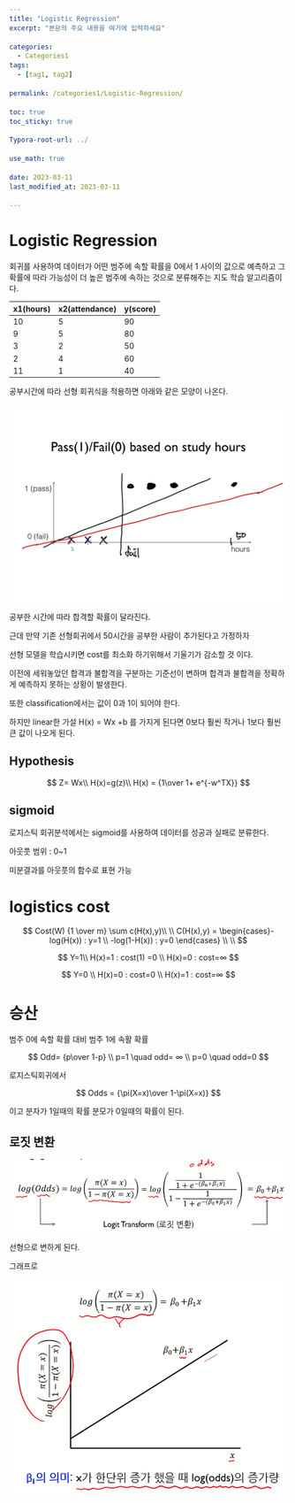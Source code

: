 ```yaml
---
title: "Logistic Regression"
excerpt: "본문의 주요 내용을 여기에 입력하세요"

categories:
  - Categories1
tags:
  - [tag1, tag2]

permalink: /categories1/Logistic-Regression/

toc: true
toc_sticky: true

Typora-root-url: ../

use_math: true

date: 2023-03-11
last_modified_at: 2023-03-11

---
```




# Logistic Regression

회귀를 사용하여 데이터가 어떤 범주에 속할 확률을 0에서 1 사이의 값으로 예측하고 그 확률에 따라 가능성이 더 높은 범주에 속하는 것으로 분류해주는 지도 학습 알고리즘이다.



| x1(hours) | x2(attendance) | y(score) |
| --------- | -------------- | -------- |
| 10        | 5              | 90       |
| 9         | 5              | 80       |
| 3         | 2              | 50       |
| 2         | 4              | 60       |
| 11        | 1              | 40       |



공부시간에 따라 선형 회귀식을 적용하면 아래와 같은 모양이 나온다.

![lec5-9](/assets/images/posts_img/2023-03-12-Logistic-Regression/lec5-9.jpg)

공부한 시간에 따라 합격할 확률이 달라진다.



근데 만약 기존 선형회귀에서 50시간을 공부한 사람이 추가된다고 가정하자



선형 모델을 학습시키면 cost를 최소화 하기위해서 기울기가 감소할 것 이다.



 이전에 세워놓았던 합격과 불합격을 구분하는 기준선이 변하며 합격과 불합격을 정확하게 예측하지 못하는 상황이 발생한다.



또한 classification에서는 값이 0과 1이 되어야 한다.



하지만 linear한 가설 H(x) = Wx +b 를 가지게 된다면 0보다 훨씬 작거나 1보다 훨씬 큰 값이 나오게 된다.



## Hypothesis

$$
Z= Wx\\
H(x)=g(z)\\
H(x) = {1\over 1+ e^{-w^TX}}
$$




## sigmoid

로지스틱 회귀분석에서는 sigmoid를 사용하여 데이터를 성공과 실패로 분류한다.



아웃풋 범위 : 0~1



미분결과를 아웃풋의 함수로 표현 가능



# logistics cost

$$
Cost(W) {1 \over m} \sum c(H(x),y)\\
\\
C(H(x),y) = \begin{cases}-log(H(x))        : y=1 \\ -log(1-H(x)) : y=0 \end{cases}
\\
\\
$$



$$
Y=1\\
H(x)=1  : cost(1) =0 \\
H(x)=0 : cost=∞
$$

$$
Y=0  \\
H(x)=0  : cost=0 \\
H(x)=1 : cost=∞
$$





# 승산



범주 0에 속할 확률 대비 범주 1에 속활 확률


$$
Odd= {p\over 1-p} \\
p=1 \quad  odd= ∞ \\
p=0 \quad  odd=0
$$


로지스틱회귀에서


$$
Odds = {\pi(X=x)\over 1-\pi(X=x)}
$$


이고 분자가 1일때의 확률 분모가 0일때의 확률이 된다.

## 로짓 변환

![logit](/assets/images/posts_img/2023-03-12-Logistic-Regression/logit.png)

선형으로 변하게 된다.

그래프로 

![grahp](/assets/images/posts_img/2023-03-12-Logistic-Regression/grahp.png)
